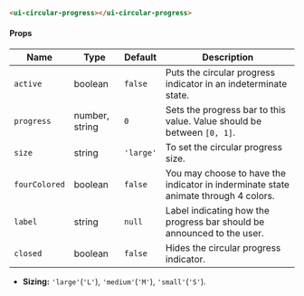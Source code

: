 ```html
<ui-circular-progress></ui-circular-progress>
```

#### Props

| Name          | Type           | Default   | Description                                                                         |
| ------------- | -------------- | --------- | ----------------------------------------------------------------------------------- |
| `active`      | boolean        | `false`   | Puts the circular progress indicator in an indeterminate state.                     |
| `progress`    | number, string | `0`       | Sets the progress bar to this value. Value should be between `[0, 1]`.              |
| `size`        | string         | `'large'` | To set the circular progress size.                                                  |
| `fourColored` | boolean        | `false`   | You may choose to have the indicator in inderminate state animate through 4 colors. |
| `label`       | string         | `null`    | Label indicating how the progress bar should be announced to the user.              |
| `closed`      | boolean        | `false`   | Hides the circular progress indicator.                                              |

- **Sizing:** `'large'`(`'L'`), `'medium'`(`'M'`), `'small'`(`'S'`).
